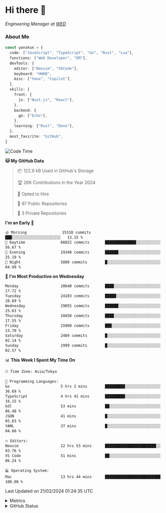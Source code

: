 # Hi there&nbsp;:wave:

<!-- ![Alt text](https://spotify-recently-played-readme.vercel.app/api?user=31kynbuubkiu3r4qh4hjuaglhfay) -->

_Engineering Manager at [WED](https://github.com/wedinc)_

### About Me

```ts
const yanskun = {
  code: ["JavaScript", "TypeScript", "Go", "Rust", "Lua"],
  functions: ["Web Developer", "EM"],
  devTools: {
    editor: ["Neovim", "VSCode"],
    keyboard: "HHKB",
    misc: ["tmux", "Copilot"],
  },
  skills: {
    front: {
      js: ["Nuxt.js", "React"],
    },
    backend: {
      go: ["Echo"],
    },
    learning: ["Rust", "Deno"],
  },
  most_favirite: "GitHub",
}
```

<!--START_SECTION:waka-->
![Code Time](http://img.shields.io/badge/Code%20Time-700%20hrs%2047%20mins-blue)

**🐱 My GitHub Data** 

> 📦 122.9 kB Used in GitHub's Storage 
 > 
> 🏆 266 Contributions in the Year 2024
 > 
> 💼 Opted to Hire
 > 
> 📜 97 Public Repositories 
 > 
> 🔑 3 Private Repositories 
 > 
**I'm an Early 🐤** 

```text
🌞 Morning                15318 commits       ███░░░░░░░░░░░░░░░░░░░░░░   13.15 % 
🌆 Daytime                66022 commits       ██████████████░░░░░░░░░░░   56.67 % 
🌃 Evening                29348 commits       ██████░░░░░░░░░░░░░░░░░░░   25.19 % 
🌙 Night                  5808 commits        █░░░░░░░░░░░░░░░░░░░░░░░░   04.99 % 
```
📅 **I'm Most Productive on Wednesday** 

```text
Monday                   20640 commits       ████░░░░░░░░░░░░░░░░░░░░░   17.72 % 
Tuesday                  24103 commits       █████░░░░░░░░░░░░░░░░░░░░   20.69 % 
Wednesday                29855 commits       ██████░░░░░░░░░░░░░░░░░░░   25.63 % 
Thursday                 20450 commits       ████░░░░░░░░░░░░░░░░░░░░░   17.55 % 
Friday                   15960 commits       ███░░░░░░░░░░░░░░░░░░░░░░   13.70 % 
Saturday                 2489 commits        █░░░░░░░░░░░░░░░░░░░░░░░░   02.14 % 
Sunday                   2999 commits        █░░░░░░░░░░░░░░░░░░░░░░░░   02.57 % 
```


📊 **This Week I Spent My Time On** 

```text
🕑︎ Time Zone: Asia/Tokyo

💬 Programming Languages: 
Go                       5 hrs 2 mins        █████████░░░░░░░░░░░░░░░░   36.69 % 
TypeScript               4 hrs 41 mins       █████████░░░░░░░░░░░░░░░░   34.15 % 
kdl                      53 mins             ██░░░░░░░░░░░░░░░░░░░░░░░   06.48 % 
JSON                     41 mins             █░░░░░░░░░░░░░░░░░░░░░░░░   05.03 % 
YAML                     37 mins             █░░░░░░░░░░░░░░░░░░░░░░░░   04.60 % 

🔥 Editors: 
Neovim                   12 hrs 53 mins      ███████████████████████░░   93.76 % 
VS Code                  51 mins             ██░░░░░░░░░░░░░░░░░░░░░░░   06.24 % 

💻 Operating System: 
Mac                      13 hrs 44 mins      █████████████████████████   100.00 % 
```


 Last Updated on 21/02/2024 01:24:35 UTC
<!--END_SECTION:waka-->

<details>
  <summary>Metrics</summary>
  <img src="https://github.com/yanskun/yanskun/blob/main/github-metrics.svg" alt="Metrics">
</details>

<details>
  <summary>GitHub Status</summary>
  <picture>
    <source media="(prefers-color-scheme: dark)" srcset="https://raw.githubusercontent.com/yanskun/yanskun/master/profile-summary-card-output/nord_dark/0-profile-details.svg">
   <img src="https://raw.githubusercontent.com/yanskun/yanskun/master/profile-summary-card-output/default/0-profile-details.svg">
  </picture>
  <br>
  <picture>
    <source media="(prefers-color-scheme: dark)" srcset="https://raw.githubusercontent.com/yanskun/yanskun/master/profile-summary-card-output/nord_dark/1-repos-per-language.svg">
   <img src="https://raw.githubusercontent.com/yanskun/yanskun/master/profile-summary-card-output/default/1-repos-per-language.svg">
  </picture>
  <picture>
    <source media="(prefers-color-scheme: dark)" srcset="https://raw.githubusercontent.com/yanskun/yanskun/master/profile-summary-card-output/nord_dark/2-most-commit-language.svg">
   <img src="https://raw.githubusercontent.com/yanskun/yanskun/master/profile-summary-card-output/default/2-most-commit-language.svg">
  </picture>
  <br>
  <picture>
    <source media="(prefers-color-scheme: dark)" srcset="https://raw.githubusercontent.com/yanskun/yanskun/master/profile-summary-card-output/nord_dark/3-stats.svg">
   <img src="https://raw.githubusercontent.com/yanskun/yanskun/master/profile-summary-card-output/default/3-stats.svg">
  </picture>
  <picture>
    <source media="(prefers-color-scheme: dark)" srcset="https://raw.githubusercontent.com/yanskun/yanskun/master/profile-summary-card-output/nord_dark/4-productive-time.svg">
   <img src="https://raw.githubusercontent.com/yanskun/yanskun/master/profile-summary-card-output/default/4-productive-time.svg">
  </picture>
</details>

